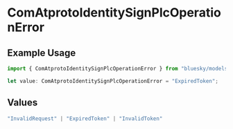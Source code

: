 # ComAtprotoIdentitySignPlcOperationError

## Example Usage

```typescript
import { ComAtprotoIdentitySignPlcOperationError } from "bluesky/models/errors";

let value: ComAtprotoIdentitySignPlcOperationError = "ExpiredToken";
```

## Values

```typescript
"InvalidRequest" | "ExpiredToken" | "InvalidToken"
```
